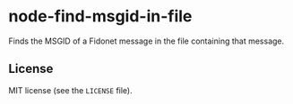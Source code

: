 # node-find-msgid-in-file
Finds the MSGID of a Fidonet message in the file containing that message.

## License

MIT license (see the `LICENSE` file).
